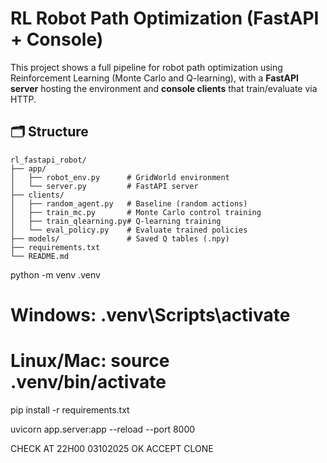 
# RL Robot Path Optimization (FastAPI + Console)

This project shows a full pipeline for robot path optimization using Reinforcement Learning (Monte Carlo and Q-learning),
with a **FastAPI server** hosting the environment and **console clients** that train/evaluate via HTTP.

## 🗂 Structure

```
rl_fastapi_robot/
├── app/
│   ├── robot_env.py      # GridWorld environment
│   └── server.py         # FastAPI server
├── clients/
│   ├── random_agent.py   # Baseline (random actions)
│   ├── train_mc.py       # Monte Carlo control training
│   ├── train_qlearning.py# Q-learning training
│   └── eval_policy.py    # Evaluate trained policies
├── models/               # Saved Q tables (.npy)
├── requirements.txt
└── README.md
```
python -m venv .venv
# Windows: .venv\Scripts\activate
# Linux/Mac: source .venv/bin/activate
pip install -r requirements.txt

uvicorn app.server:app --reload --port 8000

CHECK AT 22H00 03102025 OK
ACCEPT CLONE